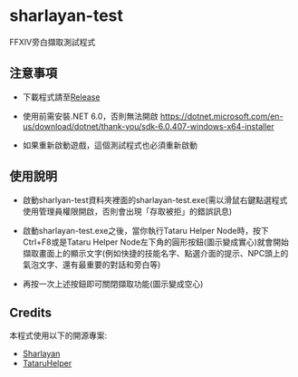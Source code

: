 # sharlayan-test
FFXIV旁白擷取測試程式

## 注意事項
- 下載程式請至[Release](https://github.com/winw1010/sharlayan-test/releases)

- 使用前需安裝.NET 6.0，否則無法開啟
https://dotnet.microsoft.com/en-us/download/dotnet/thank-you/sdk-6.0.407-windows-x64-installer

- 如果重新啟動遊戲，這個測試程式也必須重新啟動

## 使用說明
- 啟動sharlyan-test資料夾裡面的sharlayan-test.exe(需以滑鼠右鍵點選程式使用管理員權限開啟，否則會出現「存取被拒」的錯誤訊息)

- 啟動sharlayan-test.exe之後，當你執行Tataru Helper Node時，按下Ctrl+F8或是Tataru Helper Node左下角的圓形按鈕(圖示變成實心)就會開始擷取畫面上的顯示文字(例如快捷的技能名字、點選介面的提示、NPC頭上的氣泡文字、還有最重要的對話和旁白等)

- 再按一次上述按鈕即可關閉擷取功能(圖示變成空心)

## Credits
本程式使用以下的開源專案:
* [Sharlayan](https://github.com/FFXIVAPP/sharlayan)
* [TataruHelper](https://github.com/NightlyRevenger/TataruHelper)  
